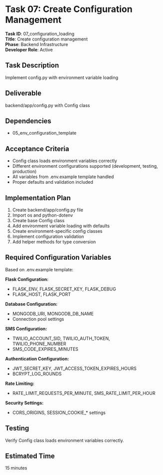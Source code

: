 # Task 07: Create Configuration Management

**Task ID**: 07_configuration_loading  
**Title**: Create configuration management  
**Phase**: Backend Infrastructure  
**Developer Role**: Active  

## Task Description
Implement config.py with environment variable loading

## Deliverable
backend/app/config.py with Config class

## Dependencies
- 05_env_configuration_template

## Acceptance Criteria
- Config class loads environment variables correctly
- Different environment configurations supported (development, testing, production)
- All variables from .env.example template handled
- Proper defaults and validation included

## Implementation Plan
1. Create backend/app/config.py file
2. Import os and python-dotenv
3. Create base Config class
4. Add environment variable loading with defaults
5. Create environment-specific config classes
6. Implement configuration validation
7. Add helper methods for type conversion

## Required Configuration Variables
Based on .env.example template:

**Flask Configuration:**
- FLASK_ENV, FLASK_SECRET_KEY, FLASK_DEBUG
- FLASK_HOST, FLASK_PORT

**Database Configuration:**
- MONGODB_URI, MONGODB_DB_NAME
- Connection pool settings

**SMS Configuration:**
- TWILIO_ACCOUNT_SID, TWILIO_AUTH_TOKEN, TWILIO_PHONE_NUMBER
- SMS_CODE_EXPIRES_MINUTES

**Authentication Configuration:**
- JWT_SECRET_KEY, JWT_ACCESS_TOKEN_EXPIRES_HOURS
- BCRYPT_LOG_ROUNDS

**Rate Limiting:**
- RATE_LIMIT_REQUESTS_PER_MINUTE, SMS_RATE_LIMIT_PER_HOUR

**Security Settings:**
- CORS_ORIGINS, SESSION_COOKIE_* settings

## Testing
Verify Config class loads environment variables correctly.

## Estimated Time
15 minutes